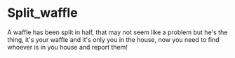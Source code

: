 # Split_waffle
A waffle has been split in half, that may not seem like a problem but he's the thing, it's your waffle and it's only you in the house, now you need to find whoever is in you house and report them!
